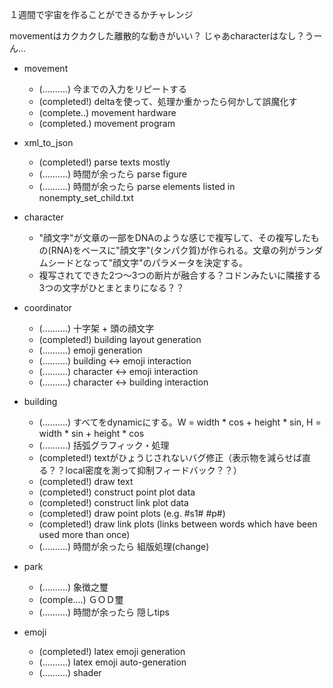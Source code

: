 １週間で宇宙を作ることができるかチャレンジ

movementはカクカクした離散的な動きがいい？
じゃあcharacterはなし？うーん...

- movement
  - (..........) 今までの入力をリピートする
  - (completed!) deltaを使って、処理か重かったら何かして誤魔化す
  - (complete..) movement hardware
  - (completed.) movement program

- xml_to_json
  - (completed!) parse texts mostly
  - (..........) 時間が余ったら parse figure
  - (..........) 時間が余ったら parse elements listed in nonempty_set_child.txt

- character
  - "顔文字"が文章の一部をDNAのような感じで複写して、その複写したもの(RNA)をベースに"顔文字"(タンパク質)が作られる。文章の列がランダムシードとなって"顔文字"のパラメータを決定する。
  - 複写されてできた2つ〜3つの断片が融合する？コドンみたいに隣接する3つの文字がひとまとまりになる？？

- coordinator
  - (..........) 十字架 + 頭の顔文字
  - (completed!) building layout generation
  - (..........) emoji generation
  - (..........) building <-> emoji interaction
  - (..........) character <-> emoji interaction
  - (..........) character <-> building interaction

- building
  - (..........) すべてをdynamicにする。W = width * cos + height * sin, H = width * sin + height * cos
  - (..........) 括弧グラフィック・処理
  - (completed!) textがひょうじされないバグ修正（表示物を減らせば直る？？local密度を測って抑制フィードバック？？）
  - (completed!) draw text
  - (completed!) construct point plot data
  - (completed!) construct link plot data
  - (completed!) draw point plots (e.g. #s1# #p#)
  - (completed!) draw link plots (links between words which have been used more than once)
  - (..........) 時間が余ったら 組版処理(change)

- park
  - (..........) 象徴之璽
  - (comple....) ＧＯＤ璽
  - (..........) 時間が余ったら 隠しtips

- emoji
  - (completed!) latex emoji generation
  - (..........) latex emoji auto-generation
  - (..........) shader
